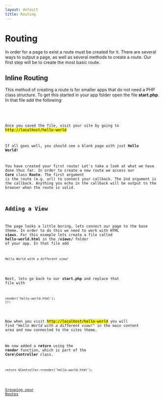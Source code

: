 ```yaml
---
layout: default
title: Routing
---
```


# Routing

In order for a page to exist a route must be created for it. There are several ways to output a page, as well as several methods
to create a route. Our first step will be to create the most basic route.

## Inline Routing

This method of creating a route is for smaller apps that do not need a PHP class structure. To get this started in your
app folder open the file **start.php**. In that file add the following:
<pre><code class="php"><?php

new Core\Route('/hello-world', function() {
    echo "Hello World!";
});</code></pre>

Once you saved the file, visit your site by going to <mark>http://localhost/hello-world</mark>

If all goes well, you should see a blank page with just **Hello World!**

You have created your first route! Let's take a look at what we have done thus far. In order to create a new route we access
our **Core** class **Route**. The first argument is the route (e.g. url) to connect your callback. The 2nd argument is the callback.
Anything you echo in the callback will be output to the browser when the route is valid.

## Adding a View

The page looks a little boring, lets connect our page to the base theme. In order to do this we need to work with HTML **views**.
For this example lets create a file called **hello-world.html** in the **/views/** folder of your app. In that file add
<pre><code class="php">Hello World with a different view!</code></pre>

Next, lets go back to our **start.php** and replace that file with
<pre><code class="php"><?php

new Core\Route('/hello-world', function(Core\Controller $Controller) {

    return $Controller->render('hello-world.html');
});</code></pre>

Now when you visit <mark>http://localhost/hello-world</mark> you will find *"Hello World with a different view!"* in the main content area and now connected to the sites theme.

We now added a **return** using the **render** function, which is part of the **Core\Controller** class.
<pre><code class="php">return $Controller->render('hello-world.html');</code></pre>

<a href="/apps/route-grouping/" class="next">Grouping your Routes</a>


